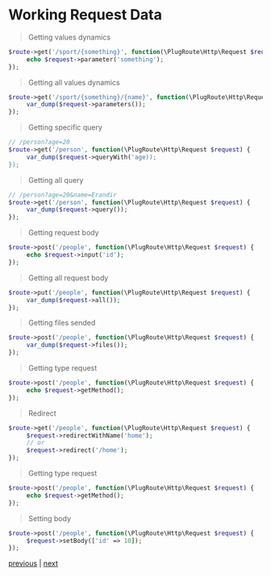 # Working Request Data

>Getting values dynamics
```php
$route->get('/sport/{something}', function(\PlugRoute\Http\Request $request) {
     echo $request->parameter('something');
});
```

>Getting all values dynamics
```php
$route->get('/sport/{something}/{name}', function(\PlugRoute\Http\Request $request) {
     var_dump($request->parameters());
});
```

>Getting specific query
```php
// /person?age=20
$route->get('/person', function(\PlugRoute\Http\Request $request) {
     var_dump($request->queryWith('age));
});
```

>Getting all query
```php
// /person?age=20&name=Erandir
$route->get('/person', function(\PlugRoute\Http\Request $request) {
     var_dump($request->query());
});
```

>Getting request body
```php
$route->post('/people', function(\PlugRoute\Http\Request $request) {
     echo $request->input('id');
});
```

>Getting all request body
```php
$route->put('/people', function(\PlugRoute\Http\Request $request) {
     var_dump($request->all());
});
```

>Getting files sended
```php
$route->post('/people', function(\PlugRoute\Http\Request $request) {
     var_dump($request->files());
});
```

>Getting type request
```php
$route->post('/people', function(\PlugRoute\Http\Request $request) {
     echo $request->getMethod();
});
```

>Redirect
```php
$route->get('/people', function(\PlugRoute\Http\Request $request) {
     $request->redirectWithName('home');
     // or
     $request->redirect('/home');
});
```

>Getting type request
```php
$route->post('/people', function(\PlugRoute\Http\Request $request) {
     echo $request->getMethod();
});
```

>Setting body
```php
$route->post('/people', function(\PlugRoute\Http\Request $request) {
     $request->setBody(['id' => 10]);
});
```

[previous](defining-routes.md) | [next](response.md)
